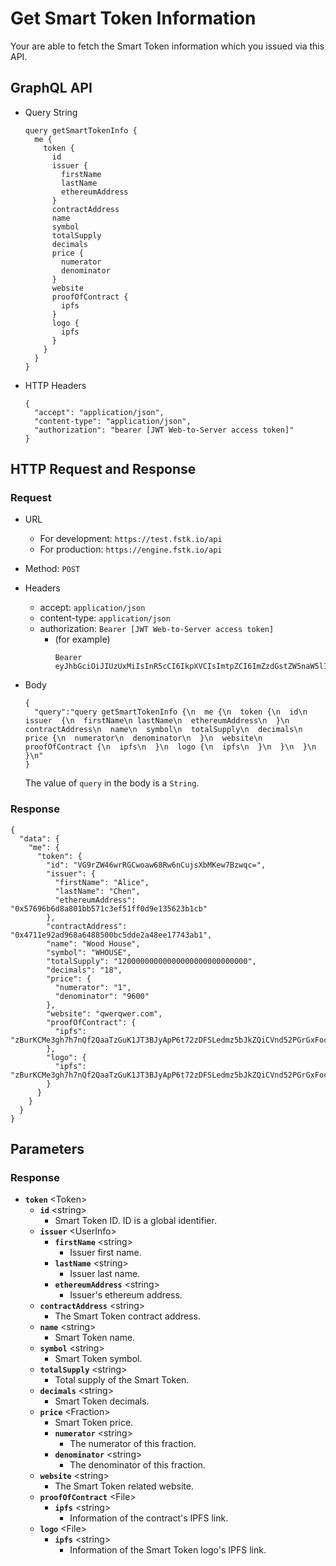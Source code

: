 
# Get Smart Token Information
Your are able to fetch the Smart Token information which you issued via this API.

## GraphQL API

- Query String
  ```
  query getSmartTokenInfo {
    me {
      token {
        id
        issuer {
          firstName
          lastName
          ethereumAddress
        }
        contractAddress 
        name
        symbol
        totalSupply
        decimals
        price {
          numerator
          denominator
        }
        website
        proofOfContract {
          ipfs
        }
        logo {
          ipfs
        }
      }
    }
  }
  ```

- HTTP Headers 
  ```
  {
    "accept": "application/json",
    "content-type": "application/json",
    "authorization": "bearer [JWT Web-to-Server access token]"
  }
  ```

## HTTP Request and Response
### Request

- URL
  - For development: `https://test.fstk.io/api`
  - For production: `https://engine.fstk.io/api`

- Method: `POST`

- Headers
  - accept: `application/json`
  - content-type: `application/json` 
  - authorization: `Bearer [JWT Web-to-Server access token]`
    - (for example)
      ```
      Bearer eyJhbGciOiJIUzUxMiIsInR5cCI6IkpXVCIsImtpZCI6ImZzdGstZW5naW5lIn0.eyJ1aWQiOiLDr1xiw73Ch8KDSFx1MDAxMcOowo5awrvCqsOAXHUwMDAywrwmIiwiaWF0IjoxNTM4NzA5MDM2LCJleHAiOjE1Mzg3OTU0MzYsImF1ZCI6InVybjpmc3RrOmVuZ2luZSIsImlzcyI6InVybjpmc3RrOmVuZ2luZSIsInN1YiI6InVybjpmc3RrOmVuZ2luZTphY2Nlc3NfdG9rZW4ifQ.msJZ61FHIkKtjUpDs4sx1Kk1rb9vdhus3ntUDj6rHNmsygiHTgOEMQFJMtVqtWqkNgrtRgGpngq8Rf47xTT53g
      ```

- Body
  ``` 
  {
    "query":"query getSmartTokenInfo {\n  me {\n  token {\n  id\n  issuer  {\n  firstName\n lastName\n  ethereumAddress\n  }\n  contractAddress\n  name\n  symbol\n  totalSupply\n  decimals\n  price {\n  numerator\n  denominator\n  }\n  website\n  proofOfContract {\n  ipfs\n  }\n  logo {\n  ipfs\n  }\n  }\n  }\n  }\n"
  }
  ```
  The value of `query` in the body is a `String`. 


### Response
```
{
  "data": {
    "me": {
      "token": {
        "id": "VG9rZW46wrRGCwoaw68Rw6nCujsXbMKew7Bzwqc=",
        "issuer": {
          "firstName": "Alice",
          "lastName": "Chen",
          "ethereumAddress": "0x57696b6d8a801bb571c3ef51ff0d9e135623b1cb"
        },
        "contractAddress": "0x4711e92ad968a6488500bc5dde2a48ee17743ab1",
        "name": "Wood House",
        "symbol": "WHOUSE",
        "totalSupply": "12000000000000000000000000000",
        "decimals": "18",
        "price": {
          "numerator": "1",
          "denominator": "9600"
        },
        "website": "qwerqwer.com",
        "proofOfContract": {
          "ipfs": "zBurKCMe3gh7h7nQf2QaaTzGuK1JT3BJyApP6t72zDFSLedmz5bJkZQiCVnd52PGrGxFoc2VNeYvqc25yxTYEFG87tRPT/proofOfContract/default"
        },
        "logo": {
          "ipfs": "zBurKCMe3gh7h7nQf2QaaTzGuK1JT3BJyApP6t72zDFSLedmz5bJkZQiCVnd52PGrGxFoc2VNeYvqc25yxTYEFG87tRPT/image/default"
        }
      }
    }
  }
}
```



## Parameters
### Response
- **`token`** \<Token>
  - **`id`** \<string>
    - Smart Token ID. ID is a global identifier.
  - **`issuer`** \<UserInfo>
    - **`firstName`** \<string>
      - Issuer first name.
    - **`lastName`** \<string>
      - Issuer last name.
    - **`ethereumAddress`** \<string>
      - Issuer's ethereum address.
  - **`contractAddress`** \<string>
    - The Smart Token contract address.
  - **`name`** \<string>
    - Smart Token name.
  - **`symbol`** \<string>
    - Smart Token symbol.
  - **`totalSupply`** \<string>
    - Total supply of the Smart Token.
  - **`decimals`** \<string>
    - Smart Token decimals.
  - **`price`** \<Fraction>
    - Smart Token price.
    - **`numerator`** \<string>
      - The numerator of this fraction.
    - **`denominator`** \<string>
      - The denominator of this fraction.
  - **`website`** \<string>
    - The Smart Token related website.
  - **`proofOfContract`** \<File>
    - **`ipfs`** \<string>
      - Information of the contract's IPFS link.
  - **`logo`** \<File>
    - **`ipfs`** \<string>
      - Information of the Smart Token logo's IPFS link.

